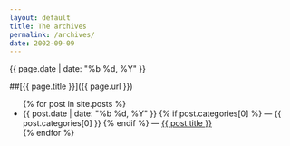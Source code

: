 ```yaml
---
layout: default
title: The archives
permalink: /archives/
date: 2002-09-09
---
```

<div class="meta">{{ page.date | date: "%b %d, %Y"  }}</div>

##[{{ page.title }}]({{ page.url }})

<ul class="archives">
{% for post in site.posts %}
<li><time>{{ post.date | date: "%b %d, %Y" }}</time>
    {% if post.categories[0] %}
      <span class="spacer">&mdash;</span> {{ post.categories[0] }}
    {% endif %}
    <span class="spacer">&mdash;</span> <a href="{{ post.url }}">{{ post.title }}</a></li>
{% endfor %}
</ul>
